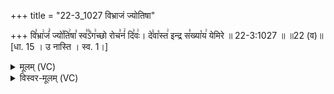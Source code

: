 +++
title = "22-3_1027 विभ्राजं ज्योतिषा"

+++
वि꣣भ्रा꣢जं꣣ ज्यो꣡ति꣢षा꣣ स्व꣣꣣ऽ꣡ग꣢च्छो रोच꣣नं꣢ दि꣣वः꣢। दे꣣वा꣡स्त꣢ इन्द्र स꣣ख्या꣡य꣢ येमिरे ॥ 22-3:1027 ॥ ॥22 (व)॥ [धा. 15 । उ नास्ति । स्व. 1।]

<details><summary>मूलम् (VC)</summary>

वि꣣भ्रा꣢ज꣣न् ज्यो꣡ति꣢षा꣣ स्व꣢३꣱र꣡ग꣢च्छो रोच꣣नं꣢ दि꣣वः꣢ । दे꣣वा꣡स्त꣢ इन्द्र स꣣ख्या꣡य꣢ येमिरे ॥१०२७॥
</details>

<details><summary>विस्वर-मूलम् (VC)</summary>

विभ्राजन् ज्योतिषा स्व३रगच्छो रोचनं दिवः । देवास्त इन्द्र सख्याय येमिरे ॥१०२७॥
</details>